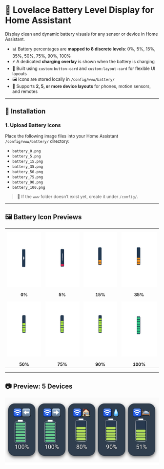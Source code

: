 # 🔋 Lovelace Battery Level Display for Home Assistant

Display clean and dynamic battery visuals for any sensor or device in Home Assistant.

- 📊 Battery percentages are **mapped to 8 discrete levels**: 0%, 5%, 15%, 35%, 50%, 75%, 90%, 100%  
- ⚡ A dedicated **charging overlay** is shown when the battery is charging  
- 🧱 Built using `custom:button-card` and `custom:layout-card` for flexible UI layouts  
- 🖼️ Icons are stored locally in `/config/www/battery/`  
- 📱 Supports **2, 5, or more device layouts** for phones, motion sensors, and remotes

---

## 🔧 Installation

### 1. Upload Battery Icons

Place the following image files into your Home Assistant `/config/www/battery/` directory:

- `battery_0.png`  
- `battery_5.png`  
- `battery_15.png`  
- `battery_35.png`  
- `battery_50.png`  
- `battery_75.png`  
- `battery_90.png`  
- `battery_100.png`  

> 📂 If the `www` folder doesn’t exist yet, create it under `/config/`.

---

## 🖼️ Battery Icon Previews

<table>
  <tr>
    <td width="200" height="200" align="center"><img src="www/battery/battery_0.png" width="180" height="180"/></td>
    <td width="200" height="200" align="center"><img src="www/battery/battery_5.png" width="180" height="180"/></td>
    <td width="200" height="200" align="center"><img src="www/battery/battery_15.png" width="180" height="180"/></td>
    <td width="200" height="200" align="center"><img src="www/battery/battery_35.png" width="180" height="180"/></td>
  </tr>
  <tr>
    <td align="center"><strong>0%</strong></td>
    <td align="center"><strong>5%</strong></td>
    <td align="center"><strong>15%</strong></td>
    <td align="center"><strong>35%</strong></td>
  </tr>
  <tr>
    <td width="200" height="200" align="center"><img src="www/battery/battery_50.png" width="180" height="180"/></td>
    <td width="200" height="200" align="center"><img src="www/battery/battery_75.png" width="180" height="180"/></td>
    <td width="200" height="200" align="center"><img src="www/battery/battery_90.png" width="180" height="180"/></td>
    <td width="200" height="200" align="center"><img src="www/battery/battery_100.png" width="180" height="180"/></td>
  </tr>
  <tr>
    <td align="center"><strong>50%</strong></td>
    <td align="center"><strong>75%</strong></td>
    <td align="center"><strong>90%</strong></td>
    <td align="center"><strong>100%</strong></td>
  </tr>
  
</table>



---

## 📷 Preview: 5 Devices

![Battery Preview (2 Devices)](./screenshot_3.png)
